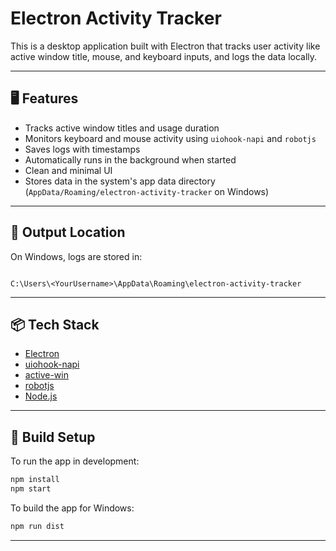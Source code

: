# Electron Activity Tracker

This is a desktop application built with Electron that tracks user activity like active window title, mouse, and keyboard inputs, and logs the data locally.

---

## 🖥️ Features

- Tracks active window titles and usage duration
- Monitors keyboard and mouse activity using `uiohook-napi` and `robotjs`
- Saves logs with timestamps
- Automatically runs in the background when started
- Clean and minimal UI
- Stores data in the system's app data directory (`AppData/Roaming/electron-activity-tracker` on Windows)

---

## 📁 Output Location

On Windows, logs are stored in:
```

C:\Users\<YourUsername>\AppData\Roaming\electron-activity-tracker

````

---

## 📦 Tech Stack

- [Electron](https://www.electronjs.org/)
- [uiohook-napi](https://www.npmjs.com/package/uiohook-napi)
- [active-win](https://www.npmjs.com/package/active-win)
- [robotjs](https://www.npmjs.com/package/robotjs)
- [Node.js](https://nodejs.org/en)

---

## 🚀 Build Setup

To run the app in development:

```bash
npm install
npm start
````

To build the app for Windows:

```bash
npm run dist
```

---

